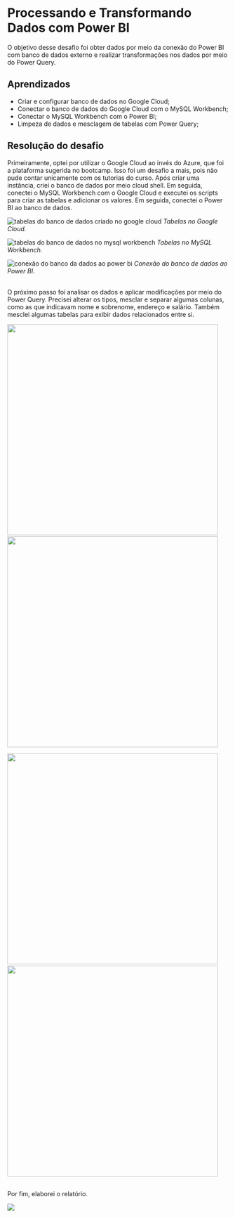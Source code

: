 # Processando e Transformando Dados com Power BI

O objetivo desse desafio foi obter dados por meio da conexão do Power BI com banco de dados externo e realizar transformações nos dados por meio do Power Query.

## Aprendizados

- Criar e configurar banco de dados no Google Cloud;
- Conectar o banco de dados do Google Cloud com o MySQL Workbench;
- Conectar o MySQL Workbench com o Power BI;
- Limpeza de dados e mesclagem de tabelas com Power Query;

## Resolução do desafio

Primeiramente, optei por utilizar o Google Cloud ao invés do Azure, que foi a plataforma sugerida no bootcamp. Isso foi um desafio a mais, pois não pude contar unicamente com os tutorias do curso. Após criar uma instância, criei o banco de dados por meio cloud shell. Em seguida, conectei o MySQL Workbench com o Google Cloud e executei os scripts para criar as tabelas e adicionar os valores. Em seguida, conectei o Power BI ao banco de dados.<br />

![tabelas do banco de dados criado no google cloud](https://github.com/anacarlaaf/santander-bootcamp-2023-dio/blob/main/desafio-final-power-bi/img/print-google-cloud.png)
*Tabelas no Google Cloud.*<br />

![tabelas do banco de dados no mysql workbench](https://github.com/anacarlaaf/santander-bootcamp-2023-dio/blob/main/desafio-final-power-bi/img/print-mysql.png)
*Tabelas no MySQL Workbench.*<br />

![conexão do banco da dados ao power bi](https://github.com/anacarlaaf/santander-bootcamp-2023-dio/blob/main/desafio-final-power-bi/img/print-power%20bi.png)
*Conexão do banco de dados ao Power BI.*<br /><br />

O próximo passo foi analisar os dados e aplicar modificações por meio do Power Query. Precisei alterar os tipos, mesclar e separar algumas colunas, como as que indicavam nome e sobrenome, endereço e salário. Também mesclei algumas tabelas para exibir dados relacionados entre si.

<img src="https://github.com/anacarlaaf/santander-bootcamp-2023-dio/blob/main/desafio-final-power-bi/img/mesclagem-employee-departament.png" width=480> &nbsp;&nbsp;&nbsp;&nbsp; <img src="https://github.com/anacarlaaf/santander-bootcamp-2023-dio/blob/main/desafio-final-power-bi/img/mesclagem-employee-manager.png" width=480> <br />

<img src="https://github.com/anacarlaaf/santander-bootcamp-2023-dio/blob/main/desafio-final-power-bi/img/agrupar_employees_per_manager.png" width=480>&nbsp;&nbsp;&nbsp;&nbsp; <img src="https://github.com/anacarlaaf/santander-bootcamp-2023-dio/blob/main/desafio-final-power-bi/img/mesclagem-departament-location.png" width=480> <br /><br />

Por fim, elaborei o relatório.

<img src="https://github.com/anacarlaaf/santander-bootcamp-2023-dio/blob/main/desafio-final-power-bi/img/relatorio.png">




